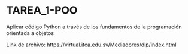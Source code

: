 # TAREA_1-POO
Aplicar código Python a través de los fundamentos de la programación orientada a objetos

Link de archivo: https://virtual.itca.edu.sv/Mediadores/dlp/index.html


